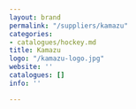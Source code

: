 ```yaml
---
layout: brand
permalink: "/suppliers/kamazu"
categories:
- catalogues/hockey.md
title: Kamazu
logo: "/kamazu-logo.jpg"
website: ''
catalogues: []
info: ''

---
```

